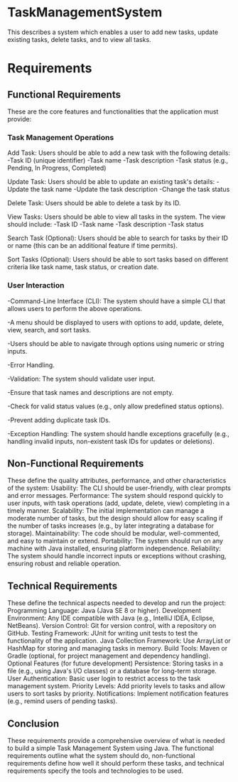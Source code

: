 # TaskManagementSystem
This describes a system which enables a user to add new tasks, update existing tasks, delete tasks, and to view all tasks.

#  Requirements
## Functional Requirements
These are the core features and functionalities that the application must provide:
### Task Management Operations
Add Task: Users should be able to add a new task with the following details:
-Task ID (unique identifier)
-Task name
-Task description
-Task status (e.g., Pending, In Progress, Completed)

Update Task: Users should be able to update an existing task's details:
-Update the task name
-Update the task description
-Change the task status

Delete Task: Users should be able to delete a task by its ID.

View Tasks: Users should be able to view all tasks in the system. The view should include:
-Task ID
-Task name
-Task description
-Task status

Search Task (Optional): Users should be able to search for tasks by their ID or name (this can be an additional feature if time permits).

Sort Tasks (Optional): Users should be able to sort tasks based on different criteria like task name, task status, or creation date.

### User Interaction
-Command-Line Interface (CLI): The system should have a simple CLI that allows users to perform the above operations.

-A menu should be displayed to users with options to add, update, delete, view, search, and sort tasks.

-Users should be able to navigate through options using numeric or string inputs.

-Error Handling.

-Validation: The system should validate user input.

-Ensure that task names and descriptions are not empty.

-Check for valid status values (e.g., only allow predefined status options).

-Prevent adding duplicate task IDs.

-Exception Handling: The system should handle exceptions gracefully (e.g., handling invalid inputs, non-existent task IDs for updates or deletions).

## Non-Functional Requirements
These define the quality attributes, performance, and other characteristics of the system:
Usability: The CLI should be user-friendly, with clear prompts and error messages.
Performance: The system should respond quickly to user inputs, with task operations (add, update, delete, view) completing in a timely manner.
Scalability: The initial implementation can manage a moderate number of tasks, but the design should allow for easy scaling if the number of tasks increases (e.g., by later integrating a database for storage).
Maintainability: The code should be modular, well-commented, and easy to maintain or extend.
Portability: The system should run on any machine with Java installed, ensuring platform independence.
Reliability: The system should handle incorrect inputs or exceptions without crashing, ensuring robust and reliable operation.

## Technical Requirements
These define the technical aspects needed to develop and run the project:
Programming Language: Java (Java SE 8 or higher).
Development Environment: Any IDE compatible with Java (e.g., IntelliJ IDEA, Eclipse, NetBeans).
Version Control: Git for version control, with a repository on GitHub.
Testing Framework: JUnit for writing unit tests to test the functionality of the application.
Java Collection Framework: Use ArrayList or HashMap for storing and managing tasks in memory.
Build Tools: Maven or Gradle (optional, for project management and dependency handling).
Optional Features (for future development)
Persistence: Storing tasks in a file (e.g., using Java's I/O classes) or a database for long-term storage.
User Authentication: Basic user login to restrict access to the task management system.
Priority Levels: Add priority levels to tasks and allow users to sort tasks by priority.
Notifications: Implement notification features (e.g., remind users of pending tasks).

## Conclusion
These requirements provide a comprehensive overview of what is needed to build a simple Task Management System using Java. The functional requirements outline what the system should do, non-functional requirements define how well it should perform these tasks, and technical requirements specify the tools and technologies to be used.
